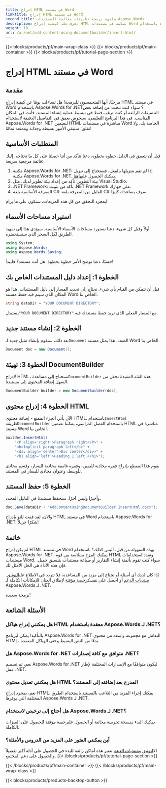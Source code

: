 ```yaml
---
title: إدراج HTML في مستند Word
linktitle: إدراج HTML في مستند Word
second_title: واجهة برمجة تطبيقات معالجة المستندات Aspose.Words
description: تعرف على كيفية إدراج HTML بسلاسة في مستندات Word باستخدام Aspose.Words for .NET من خلال البرنامج التعليمي المفصل خطوة بخطوة. مثالي للمطورين.
weight: 10
url: /ar/net/add-content-using-documentbuilder/insert-html/
---
```


{{< blocks/products/pf/main-wrap-class >}}
{{< blocks/products/pf/main-container >}}
{{< blocks/products/pf/tutorial-page-section >}}

# إدراج HTML في مستند Word

## مقدمة

مرحبًا، أيها المتحمسون للبرمجة! هل تساءلت يومًا عن كيفية إدراج HTML في مستند Word باستخدام Aspose.Words for .NET؟ سواء كنت تبحث عن إضافة بعض التنسيقات الرائعة أو كنت ترغب فقط في تبسيط عملية إنشاء المستند، فأنت في المكان المناسب. في هذا البرنامج التعليمي، سنخوض بعمق في التفاصيل الدقيقة لاستخدام Aspose.Words for .NET لتضمين HTML مباشرة في مستندات Word الخاصة بك. ولا تقلق؛ سنبقي الأمور بسيطة وجذابة وممتعة تمامًا!

## المتطلبات الأساسية

قبل أن نتعمق في الدليل خطوة بخطوة، دعنا نتأكد من أننا حصلنا على كل ما نحتاجه. إليك قائمة مرجعية سريعة:

1.  مكتبة Aspose.Words for .NET: إذا لم تقم بتنزيلها بالفعل، فستحتاج إلى تنزيل مكتبة Aspose.Words for .NET. يمكنك الحصول عليها[هنا](https://releases.aspose.com/words/net/).
2. بيئة التطوير: تأكد من إعداد بيئة تطوير لديك، مثل Visual Studio.
3. .NET Framework: تأكد من تثبيت .NET Framework على جهازك.
4. المعرفة الأساسية بلغة C#: القليل من المعرفة بلغة C# سوف يساعدك كثيرًا.

بمجرد التحقق من كل هذه المربعات، ستكون على ما يرام!

## استيراد مساحات الأسماء

أولاً وقبل كل شيء، دعنا نستورد مساحات الأسماء الأساسية. سيؤدي هذا إلى تمهيد الطريق لكل السحر الذي سنستحضره.

```csharp
using System;
using Aspose.Words;
using Aspose.Words.Saving;
```

حسنًا، دعنا نوضح الأمر خطوة بخطوة. هل أنت مستعد؟ فلنبدأ!

## الخطوة 1: إعداد دليل المستندات الخاص بك

قبل أن نتمكن من القيام بأي شيء، نحتاج إلى تحديد المسار إلى دليل المستندات. هذا هو المكان الذي سيتم فيه حفظ مستند Word الخاص بنا.

```csharp
string dataDir = "YOUR DOCUMENT DIRECTORY";
```

 يستبدل`"YOUR DOCUMENT DIRECTORY"` مع المسار الفعلي الذي تريد حفظ مستندك فيه.

## الخطوة 2: إنشاء مستند جديد

 بعد ذلك، سنقوم بإنشاء مثيل جديد لـ`Document` الصف. هذا يمثل مستند Word الخاص بنا.

```csharp
Document doc = new Document();
```

## الخطوة 3: تهيئة DocumentBuilder

 لإدراج HTML، سنحتاج إلى مساعدة`DocumentBuilder` هذه الفئة المفيدة تجعل من السهل إضافة المحتوى إلى مستندنا.

```csharp
DocumentBuilder builder = new DocumentBuilder(doc);
```

## الخطوة 4: إدراج محتوى HTML

 الآن يأتي الجزء الممتع - إضافة محتوى HTML. باستخدام`InsertHtml` طريقة`DocumentBuilder` باستخدام الفصل الدراسي، يمكننا تضمين HTML مباشرة في مستند Word الخاص بنا.

```csharp
builder.InsertHtml(
    "<P align='right'>Paragraph right</P>" +
    "<b>Implicit paragraph left</b>" +
    "<div align='center'>Div center</div>" +
    "<h1 align='left'>Heading 1 left.</h1>");
```

يقوم هذا المقطع بإدراج فقرة محاذية لليمين، وفقرة غامقة محاذية لليسار، وقسم محاذي للوسط، وعنوان محاذي لليسار في المستند.

## الخطوة 5: حفظ المستند

وأخيرًا وليس آخرًا، سنحفظ مستندنا في الدليل المحدد.

```csharp
doc.Save(dataDir + "AddContentUsingDocumentBuilder.InsertHtml.docx");
```

والآن، لقد قمت للتو بإدراج HTML في مستند Word باستخدام Aspose.Words for .NET. شكرًا جزيلاً!

## خاتمة

لم يكن إدراج HTML في مستند Word بهذه السهولة من قبل، أليس كذلك؟ باستخدام Aspose.Words for .NET، يمكنك المزج بسلاسة بين قوة HTML وتعدد استخدامات مستندات Word. سواء كنت تقوم بأتمتة إنشاء التقارير أو صياغة مستندات بتنسيق جميل، فإن هذه الأداة هي الحل الأمثل لك.

 إذا كان لديك أي أسئلة أو تحتاج إلى مزيد من المساعدة، فلا تتردد في الاطلاع على[التوثيق](https://reference.aspose.com/words/net/), [منتديات الدعم](https://forum.aspose.com/c/words/8) أو احصل على نفسك[رخصة مؤقتة](https://purchase.aspose.com/temporary-license/) لإطلاق العنان للإمكانات الكاملة لـ Aspose.Words لـ .NET.

برمجة سعيدة!

## الأسئلة الشائعة

### هل يمكنني إدراج هياكل HTML معقدة باستخدام Aspose.Words لـ .NET؟  
بالتأكيد! يمكن لبرنامج Aspose.Words for .NET التعامل مع مجموعة واسعة من محتوى HTML، بدءًا من النص البسيط وحتى الهياكل المعقدة.

### هل Aspose.Words for .NET متوافق مع كافة إصدارات .NET؟  
نعم، تم تصميم Aspose.Words for .NET ليكون متوافقًا مع الإصدارات المختلفة لإطار عمل .NET.

### هل يمكنني تعديل محتوى HTML المدرج بعد إضافته إلى المستند؟  
نعم، بمجرد إدراج HTML، يمكنك إجراء المزيد من التلاعب بالمستند باستخدام الطرق المختلفة التي يوفرها Aspose.Words لـ .NET.

### هل أحتاج إلى ترخيص لاستخدام Aspose.Words لـ .NET؟  
 يمكنك البدء بـ[نسخة تجريبية مجانية](https://releases.aspose.com/) أو الحصول على[رخصة مؤقتة](https://purchase.aspose.com/temporary-license/) للحصول على الميزات الكاملة.

### أين يمكنني العثور على المزيد من الدروس والأمثلة؟  
 ال[التوثيق](https://reference.aspose.com/words/net/) و[منتديات الدعم](https://forum.aspose.com/c/words/8) تعتبر هذه أماكن رائعة للبدء في الحصول على أدلة أكثر تفصيلاً والحصول على دعم المجتمع.
{{< /blocks/products/pf/tutorial-page-section >}}

{{< /blocks/products/pf/main-container >}}
{{< /blocks/products/pf/main-wrap-class >}}

{{< blocks/products/products-backtop-button >}}
